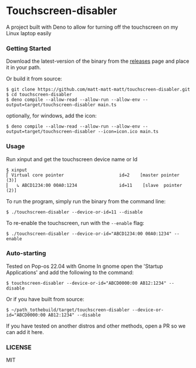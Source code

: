 # Touchscreen-disabler

A project built with Deno to allow for turning off the touchscreen on my Linux laptop easily

### Getting Started

Download the latest-version of the binary from the [releases](https://github.com/ssisaias/touchscreen-disabler/releases) page and place it in your path.

Or build it from source:

```
$ git clone https://github.com/matt-matt-matt/touchscreen-disabler.git
$ cd touchscreen-disabler
$ deno compile --allow-read --allow-run --allow-env --output=target/touchscreen-disabler main.ts
```

optionally, for windows, add the icon:

```
$ deno compile --allow-read --allow-run --allow-env --output=target/touchscreen-disabler --icon=icon.ico main.ts
```

### Usage
Run xinput and get the touchscreen device name or Id
```
$ xinput
⎡ Virtual core pointer                     id=2    [master pointer  (3)]
⎜   ↳ ABCD1234:00 00A0:1234                id=11	[slave  pointer  (2)]
```


To run the program, simply run the binary from the command line:
```
$ ./touchscreen-disabler --device-or-id=11 --disable
```

To re-enable the touchscreen, run with the `--enable` flag:
```
$ ./touchscreen-disabler --device-or-id="ABCD1234:00 00A0:1234" --enable
```

### Auto-starting
Tested on Pop-os 22.04 with Gnome
In gnome open the 'Startup Applications' and add the following to the command:
```
$ touchscreen-disabler --device-or-id="ABCD0000:00 AB12:1234" --disable
```

Or if you have built from source:

```
$ ~/path_tothebuild/target/touchscreen-disabler --device-or-id="ABCD0000:00 AB12:1234" --disable
```

If you have tested on another distros and other methods, open a PR so we can add it here.

### LICENSE
MIT